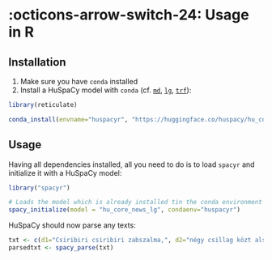 <!--pytest-codeblocks:skipfile-->
# :octicons-arrow-switch-24: Usage in R

## Installation

1. Make sure you have `conda` installed
2. Install a HuSpaCy model with `conda` (cf. [`md`](models/install_md/), [`lg`](models/install_lg/), [`trf`](models/install_trf/)):

```R
library(reticulate)

conda_install(envname="huspacyr", "https://huggingface.co/huspacy/hu_core_news_lg/resolve/v3.5.2/hu_core_news_lg-any-py3-none-any.whl" ,pip=TRUE)
```

## Usage

Having all dependencies installed, all you need to do is to load `spacyr` and initialize it with a HuSpaCy model:

```R
library("spacyr")

# Loads the model which is already installed tin the conda environment
spacy_initialize(model = "hu_core_news_lg", condaenv="huspacyr")
```

HuSpaCy should now parse any texts:

```R
txt <- c(d1="Csiribiri csiribiri zabszalma,", d2="négy csillag közt alszom ma.")
parsedtxt <- spacy_parse(txt)
```
